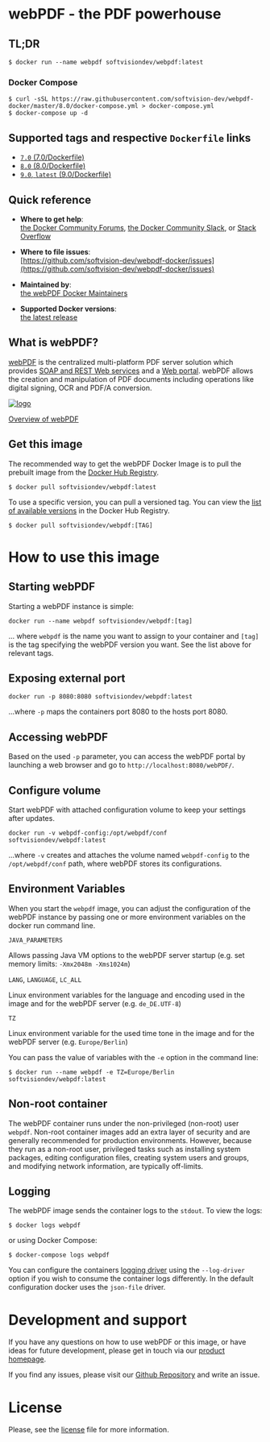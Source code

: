 # webPDF - the PDF powerhouse

## TL;DR
```console
$ docker run --name webpdf softvisiondev/webpdf:latest
```

### Docker Compose
```console
$ curl -sSL https://raw.githubusercontent.com/softvision-dev/webpdf-docker/master/8.0/docker-compose.yml > docker-compose.yml
$ docker-compose up -d
```

## Supported tags and respective `Dockerfile` links
*  [`7.0` (7.0/Dockerfile)](https://github.com/softvision-dev/webpdf-docker/blob/master/7.0/Dockerfile)
*  [`8.0` (8.0/Dockerfile)](https://github.com/softvision-dev/webpdf-docker/blob/master/8.0/Dockerfile)
*  [`9.0`, `latest` (9.0/Dockerfile)](https://github.com/softvision-dev/webpdf-docker/blob/master/9.0/Dockerfile)

## Quick reference
- **Where to get help**:   
  [the Docker Community Forums](https://forums.docker.com/), [the Docker Community Slack](https://blog.docker.com/2016/11/introducing-docker-community-directory-docker-community-slack/), or [Stack Overflow](https://stackoverflow.com/search?tab=newest&q=docker)

- **Where to file issues**:  
  [https://github.com/softvision-dev/webpdf-docker/issues](https://github.com/softvision-dev/webpdf-docker/issues)

- **Maintained by**:  
  [the webPDF Docker Maintainers](https://github.com/softvision-dev/webpdf-docker)

- **Supported Docker versions**:  
  [the latest release](https://github.com/docker/docker-ce/releases/latest)

## What is webPDF?
[webPDF](https://www.webpdf.de/) is the centralized multi-platform PDF server solution which provides
[SOAP and REST Web services](https://portal.webpdf.de/webPDF/help/doc/en/webservice_general.htm)
and a [Web portal](https://portal.webpdf.de/webPDF/). webPDF allows the creation and manipulation of PDF
documents including operations like digital signing, OCR and PDF/A conversion.

[![logo](https://raw.githubusercontent.com/softvision-dev/webpdf-docker/master/images/logo.png)](https://www.webpdf.de/)

[Overview of webPDF](https://www.webpdf.de)

## Get this image
The recommended way to get the webPDF Docker Image is to pull the prebuilt image from the [Docker Hub Registry](https://hub.docker.com/r/softvisiondev/webpdf).

```console
$ docker pull softvisiondev/webpdf:latest
```

To use a specific version, you can pull a versioned tag. You can view the
[list of available versions](https://hub.docker.com/r/softvisiondev/webpdf/tags)
in the Docker Hub Registry.

```console
$ docker pull softvisiondev/webpdf:[TAG]
```

# How to use this image
## Starting webPDF
Starting a webPDF instance is simple:

```shell
docker run --name webpdf softvisiondev/webpdf:[tag]
```

... where ```webpdf``` is the name you want to assign to your container and ```[tag]``` is the tag specifying the webPDF version you want. See the list above for relevant tags.

## Exposing external port
```shell
docker run -p 8080:8080 softvisiondev/webpdf:latest
```

...where ```-p``` maps the containers port 8080 to the hosts port 8080.

## Accessing webPDF
Based on the used ```-p``` parameter, you can access the webPDF portal by launching a web browser and go to
```http://localhost:8080/webPDF/```.

## Configure volume
Start webPDF with attached configuration volume to keep your settings after updates.

```shell
docker run -v webpdf-config:/opt/webpdf/conf softvisiondev/webpdf:latest
```

...where ```-v``` creates and attaches the volume named ```webpdf-config``` to the ```/opt/webpdf/conf``` path, where webPDF stores its configurations.

## Environment Variables
When you start the `webpdf` image, you can adjust the configuration of the webPDF instance by passing one or more environment variables on the docker run command line.

`JAVA_PARAMETERS`

Allows passing Java VM options to the webPDF server startup (e.g. set memory limits: `-Xmx2048m -Xms1024m`)

`LANG`, `LANGUAGE`, `LC_ALL`

Linux environment variables for the language and encoding used in the image and for the webPDF server (e.g. `de_DE.UTF-8`)

`TZ`

Linux environment variable for the used time tone in the image and for the webPDF server (e.g. `Europe/Berlin`)

You can pass the value of variables with the `-e` option in the command line:

```console
$ docker run --name webpdf -e TZ=Europe/Berlin softvisiondev/webpdf:latest
```

## Non-root container
The webPDF container runs under the non-privileged (non-root) user `webpdf`. Non-root container images add an extra layer of security and are generally recommended for production environments. However, because they run as a non-root user, privileged tasks such as installing system packages, editing configuration files, creating system users and groups, and modifying network information, are typically off-limits.

## Logging
The webPDF image sends the container logs to the `stdout`. To view the logs:

```console
$ docker logs webpdf
```

or using Docker Compose:

```console
$ docker-compose logs webpdf
```

You can configure the containers [logging driver](https://docs.docker.com/engine/admin/logging/overview/) using the `--log-driver` option if you wish to consume the container logs differently. In the default configuration docker uses the `json-file` driver.

# Development and support
If you have any questions on how to use webPDF or this image, or have ideas for future development, please get in touch via our [product homepage](https://www.webpdf.de/).

If you find any issues, please visit our [Github Repository](https://github.com/softvision-dev/webpdf-docker) and write an issue.

# License
Please, see the [license](https://github.com/softvision-dev/webpdf-docker/blob/master/LICENSE) file for more information.	
